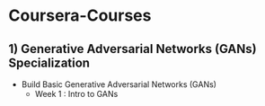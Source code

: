 # Coursera-Courses

## 1) Generative Adversarial Networks (GANs) Specialization
- Build Basic Generative Adversarial Networks (GANs)
  * Week 1 : Intro to GANs
